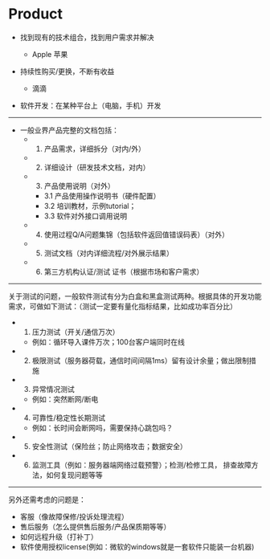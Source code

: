 # Product

* 找到现有的技术组合，找到用户需求并解决
  * Apple 苹果

* 持续性购买/更换，不断有收益
  * 滴滴 
  
* 软件开发：在某种平台上（电脑，手机）开发

---
* 一般业界产品完整的文档包括：  
   * 1. 产品需求，详细拆分（对内/外）  
   * 2. 详细设计（研发技术文档，对内）
   * 3. 产品使用说明（对外）
      * 3.1 产品使用操作说明书（硬件配置）
      * 3.2 培训教材，示例tutorial；
      * 3.3 软件对外接口调用说明
   * 4. 使用过程Q/A问题集锦（包括软件返回值错误码表）（对外）
   * 5. 测试文档（对内详细流程/对外展示结果）
   * 6. 第三方机构认证/测试 证书（根据市场和客户需求）

---
关于测试的问题，一般软件测试有分为白盒和黑盒测试两种。根据具体的开发功能需求，可做如下测试：（测试一定要有量化指标结果，比如成功率百分比）

* 1. 压力测试（开关/通信万次）
  * 例如：循环导入课件万次；100台客户端同时在线 
* 2. 极限测试（服务器荷载，通信时间间隔1ms）留有设计余量；做出限制措施
* 3. 异常情况测试
  * 例如：突然断网/断电
* 4. 可靠性/稳定性长期测试
  * 例如：长时间会断网吗，需要保持心跳包吗？
* 5. 安全性测试（保险丝；防止网络攻击；数据安全）
* 6. 监测工具（例如：服务器端网络过载预警）；检测/检修工具， 排查故障方法，如何复现问题等等

---
另外还需考虑的问题是：
*  客服（像故障保修/投诉处理流程）
*  售后服务（怎么提供售后服务/产品保质期等等）
*  如何远程升级（打补丁）
*  软件使用授权license(例如：微软的windows就是一套软件只能装一台机器)





